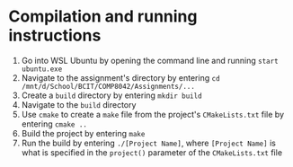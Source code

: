# Compilation and running instructions

1. Go into WSL Ubuntu by opening the command line and running `start ubuntu.exe`
2. Navigate to the assignment's directory by entering `cd /mnt/d/School/BCIT/COMP8042/Assignments/...`
3. Create a `build` directory by entering `mkdir build`
4. Navigate to the `build` directory
5. Use `cmake` to create a `make` file from the project's `CMakeLists.txt` file by entering `cmake ..`
6. Build the project by entering `make`
7. Run the build by entering `./[Project Name]`, where `[Project Name]` is what is specified in the `project()` parameter of the `CMakeLists.txt` file